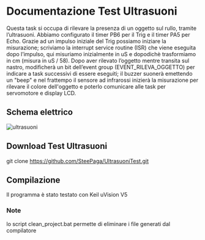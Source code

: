 Documentazione Test Ultrasuoni 
=========

Questa task si occupa di rilevare la presenza di un oggetto sul rullo, tramite l’ultrasuoni. Abbiamo configurato il timer PB6 per il Trig e il timer PA5 per Echo. Grazie ad un impulso iniziale del Trig possiamo iniziare la misurazione; scriviamo la interrupt service routine (ISR) che viene eseguita dopo l’impulso, qui misuriamo inizialmente in uS e dopodichè trasformiamo in cm (misura in uS / 58). 
Dopo aver rilevato l’oggetto mentre transita sul nastro, modificherà un bit dell’event group (EVENT_RILEVA_OGGETTO) per indicare a task successivi di essere eseguiti; il buzzer suonerà emettendo un "beep" e nel frattempo il sensore ad infrarossi inizierà la misurazione per rilevare il colore dell'oggetto e poterlo comunicare alle task per servomotore e display LCD.

Schema elettrico
---------------------

![ultrasuoni](https://user-images.githubusercontent.com/97526576/154546792-01854a83-a27f-4cdd-9cee-2ec075bfbca7.PNG)


Download Test Ultrasuoni
---------------------

git clone https://github.com/SteePaga/UltrasuoniTest.git

Compilazione
--------------------

Il programma è stato testato con Keil uVision V5

### Note
lo script clean_project.bat permette di eliminare i file generati dal compilatore
